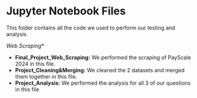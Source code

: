 # Jupyter Notebook Files
This folder contains all the code we used to perform our testing and analysis

*Web Scraping**
* **Final_Project_Web_Scraping:** We performed the scraping of PayScale 2024 in this file.
* **Project_Cleaning&Merging:** We cleaned the 2 datasets and merged them together in this file.
* **Project_Analysis:** We performed the analysis for all 3 of our questions in this file
